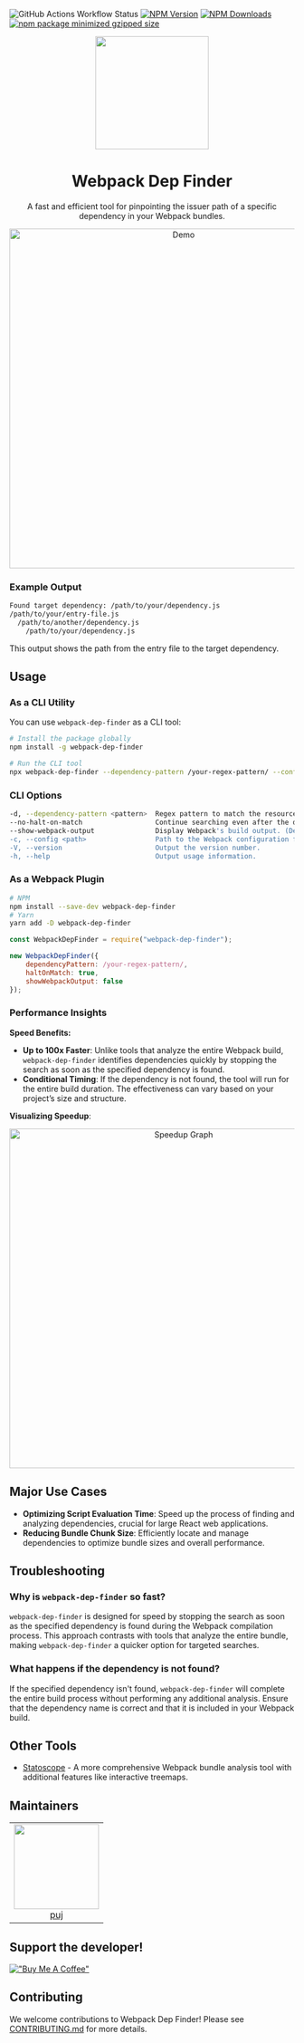 ![GitHub Actions Workflow Status](https://img.shields.io/github/actions/workflow/status/puj/webpack-dep-finder/main.yml)
[![NPM Version](https://img.shields.io/npm/v/webpack-dep-finder)](https://www.npmjs.com/package/webpack-dep-finder)
[![NPM Downloads](https://img.shields.io/npm/dm/webpack-dep-finder)](https://www.npmjs.com/package/webpack-dep-finder)
[![npm package minimized gzipped size](https://img.shields.io/bundlejs/size/webpack-dep-finder)](https://www.npmjs.com/package/webpack-dep-finder)

<div align="center">
  <a href="https://github.com/yourusername/webpack-dep-finder">
    <img width="200" height="200"
      src="https://github.com/user-attachments/assets/3ff80c8f-b354-4d0f-a417-5d6a2a96ec78">
  </a>
  <h1>Webpack Dep Finder</h1>
  <p>A fast and efficient tool for pinpointing the issuer path of a specific dependency in your Webpack bundles.</p>
</div>

<div align="center">
  <!-- Place for GIF demo -->
  <img src="path/to/your/demo.gif" alt="Demo" width="600" />
</div>

### Example Output

```bash
Found target dependency: /path/to/your/dependency.js
/path/to/your/entry-file.js
  /path/to/another/dependency.js
    /path/to/your/dependency.js
```

This output shows the path from the entry file to the target dependency.

## Usage

### As a CLI Utility

You can use `webpack-dep-finder` as a CLI tool:

```bash
# Install the package globally
npm install -g webpack-dep-finder

# Run the CLI tool
npx webpack-dep-finder --dependency-pattern /your-regex-pattern/ --config path/to/webpack.config.js
```

### CLI Options

```bash
-d, --dependency-pattern <pattern>  Regex pattern to match the resource path/filename to locate. (Required)
--no-halt-on-match                  Continue searching even after the dependency is found. (Default: false)
--show-webpack-output               Display Webpack's build output. (Default: false)
-c, --config <path>                 Path to the Webpack configuration file. (Default: "webpack.config.js")
-V, --version                       Output the version number.
-h, --help                          Output usage information.
```

### As a Webpack Plugin

```bash
# NPM
npm install --save-dev webpack-dep-finder
# Yarn
yarn add -D webpack-dep-finder
```

```js
const WebpackDepFinder = require("webpack-dep-finder");

new WebpackDepFinder({
    dependencyPattern: /your-regex-pattern/,
    haltOnMatch: true,
    showWebpackOutput: false
});
```

### Performance Insights

**Speed Benefits:**

-   **Up to 100x Faster**: Unlike tools that analyze the entire Webpack build, `webpack-dep-finder` identifies dependencies quickly by stopping the search as soon as the specified dependency is found.
-   **Conditional Timing**: If the dependency is not found, the tool will run for the entire build duration. The effectiveness can vary based on your project’s size and structure.

**Visualizing Speedup**:

<div align="center">
  <!-- Place for speedup graph -->
  <img src="path/to/your/speedup-graph.png" alt="Speedup Graph" width="600" />
</div>

## Major Use Cases

-   **Optimizing Script Evaluation Time**: Speed up the process of finding and analyzing dependencies, crucial for large React web applications.
-   **Reducing Bundle Chunk Size**: Efficiently locate and manage dependencies to optimize bundle sizes and overall performance.

## Troubleshooting

### Why is `webpack-dep-finder` so fast?

`webpack-dep-finder` is designed for speed by stopping the search as soon as the specified dependency is found during the Webpack compilation process. This approach contrasts with tools that analyze the entire bundle, making `webpack-dep-finder` a quicker option for targeted searches.

### What happens if the dependency is not found?

If the specified dependency isn't found, `webpack-dep-finder` will complete the entire build process without performing any additional analysis. Ensure that the dependency name is correct and that it is included in your Webpack build.

## Other Tools

-   [Statoscope](https://github.com/statoscope/statoscope) - A more comprehensive Webpack bundle analysis tool with additional features like interactive treemaps.

## Maintainers

<table>
  <tbody>
    <tr>
      <td align="center">
        <img width="150" height="150"
        src="https://avatars.githubusercontent.com/u/807352?v=4&size=64">
        </br>
        <a href="https://github.com/pu">puj</a>
      </td>
    </tr>
  <tbody>
</table>

## Support the developer!

[!["Buy Me A Coffee"](https://www.buymeacoffee.com/assets/img/custom_images/orange_img.png)](https://www.buymeacoffee.com/puj_codes)

## Contributing

We welcome contributions to Webpack Dep Finder! Please see [CONTRIBUTING.md](https://github.com/puj/webpack-dep-finder/blob/master/CONTRIBUTING.md) for more details.
